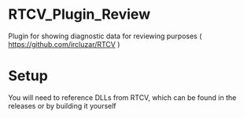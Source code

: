 # RTCV_Plugin_Review
Plugin for showing diagnostic data for reviewing purposes ( https://github.com/ircluzar/RTCV )


# Setup
You will need to reference DLLs from RTCV, which can be found in the releases or by building it yourself
